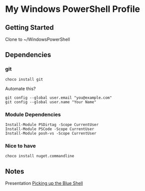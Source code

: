 My Windows PowerShell Profile
=============================

Getting Started
---------------

Clone to ~/WindowsPowerShell

Dependencies
------------

### git

```
choco install git
```

Automate this?

```
git config --global user.email "you@example.com"
git config --global user.name "Your Name"
```

### Module Dependencies

```
Install-Module PSDirtag -Scope CurrentUser
Install-Module PSCode -Scope CurrentUser
Install-Module posh-vs -Scope CurrentUser
```

### Nice to have

```
choco install nuget.commandline
```

Notes
-----

Presentation [Picking up the Blue Shell](https://docs.google.com/presentation/d/1iC2VjDka6R18Ky5trREuFeQ1MHwiBYpmfjVP9e2zkjM/edit?usp=sharing)
